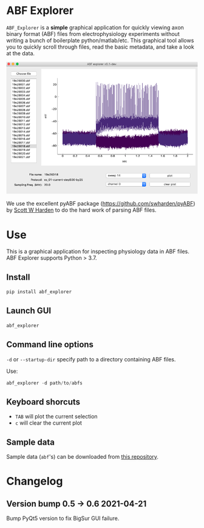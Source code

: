 # ABF Explorer

`ABF_Explorer` is a **simple** graphical application for quickly viewing axon binary format (ABF) files from electrophysiology experiments without writing a bunch of boilerplate python/matlab/etc. This graphical tool allows you to quickly scroll through files, read the basic metadata, and take a look at the data.

![ABF_Explorer UI](https://github.com/nkicg6/ABF_Explorer/raw/master/docs/img/abfexplorer-example.png "ABF Explorer UI")

We use the excellent pyABF package (https://github.com/swharden/pyABF) by [Scott W Harden](https://github.com/swharden) to do the hard work of parsing ABF files.

# Use

This is a graphical application for inspecting physiology data in ABF files. ABF Explorer supports Python > 3.7.

## Install

```bash
pip install abf_explorer
```

## Launch GUI

```bash
abf_explorer
```

## Command line options

`-d` or `--startup-dir` specify path to a directory containing ABF files.

Use:

```python
abf_explorer -d path/to/abfs
```

## Keyboard shorcuts

- `TAB` will plot the current selection
- `c` will clear the current plot

## Sample data

Sample data (`abf`'s) can be downloaded from [this repository](https://github.com/nkicg6/ABF_Explorer/tree/master/data/abfs).

# Changelog

## Version bump 0.5 -> 0.6 2021-04-21

Bump PyQt5 version to fix BigSur GUI failure. 

